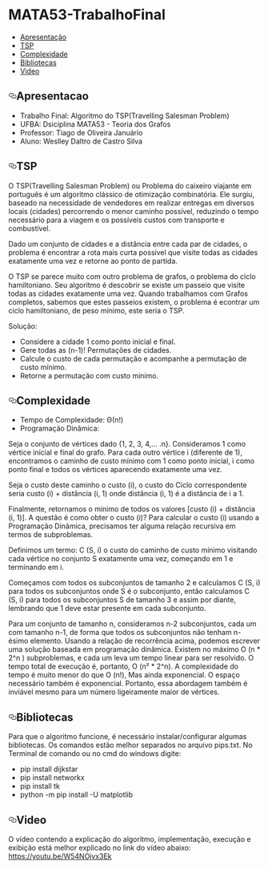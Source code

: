 # MATA53-TrabalhoFinal

* [Apresentação](#apresentacao)
* [TSP](#tsp)
* [Complexidade](#complexidade)
* [Bibliotecas](#bibliotecas)
* [Video](#video)


## [<svg aria-hidden="true" class="octicon octicon-link" height="16" version="1.1" viewBox="0 0 16 16" width="16"><path fill-rule="evenodd" d="M4 9h1v1H4c-1.5 0-3-1.69-3-3.5S2.55 3 4 3h4c1.45 0 3 1.69 3 3.5 0 1.41-.91 2.72-2 3.25V8.59c.58-.45 1-1.27 1-2.09C10 5.22 8.98 4 8 4H4c-.98 0-2 1.22-2 2.5S3 9 4 9zm9-3h-1v1h1c1 0 2 1.22 2 2.5S13.98 12 13 12H9c-.98 0-2-1.22-2-2.5 0-.83.42-1.64 1-2.09V6.25c-1.09.53-2 1.84-2 3.25C6 11.31 7.55 13 9 13h4c1.45 0 3-1.69 3-3.5S14.5 6 13 6z"></path></svg>](#apresentacao)Apresentacao

* Trabalho Final: Algoritmo do TSP(Travelling Salesman Problem)
* UFBA: Dsiciplina MATA53 - Teoria dos Grafos
* Professor: Tiago de Oliveira Januário
* Aluno: Weslley Daltro de Castro Silva


## [<svg aria-hidden="true" class="octicon octicon-link" height="16" version="1.1" viewBox="0 0 16 16" width="16"><path fill-rule="evenodd" d="M4 9h1v1H4c-1.5 0-3-1.69-3-3.5S2.55 3 4 3h4c1.45 0 3 1.69 3 3.5 0 1.41-.91 2.72-2 3.25V8.59c.58-.45 1-1.27 1-2.09C10 5.22 8.98 4 8 4H4c-.98 0-2 1.22-2 2.5S3 9 4 9zm9-3h-1v1h1c1 0 2 1.22 2 2.5S13.98 12 13 12H9c-.98 0-2-1.22-2-2.5 0-.83.42-1.64 1-2.09V6.25c-1.09.53-2 1.84-2 3.25C6 11.31 7.55 13 9 13h4c1.45 0 3-1.69 3-3.5S14.5 6 13 6z"></path></svg>](#tsp)TSP

O TSP(Travelling Salesman Problem) ou Problema do caixeiro viajante em português é um algoritmo clássico de otimização combinatória. Ele surgiu, baseado na necessidade de vendedores em realizar entregas em diversos locais (cidades) percorrendo o menor caminho possível, reduzindo o tempo necessário para a viagem e os possíveis custos com transporte e combustível.

Dado um conjunto de cidades e a distância entre cada par de cidades, o problema é encontrar a rota mais curta possível que visite todas as cidades exatamente uma vez e retorne ao ponto de partida.

O TSP se parece muito com outro problema de grafos, o problema do ciclo hamiltoniano. Seu algoritmo é descobrir se existe um passeio que visite todas as cidades exatamente uma vez. Quando trabalhamos com Grafos completos, sabemos que estes passeios existem, o problema é econtrar um ciclo hamiltoniano, de peso mínimo, este seria o TSP.

Solução:
* Considere a cidade 1 como ponto inicial e final.
* Gere todas as (n-1)! Permutações de cidades.
* Calcule o custo de cada permutação e acompanhe a permutação de custo mínimo.
* Retorne a permutação com custo mínimo.


## [<svg aria-hidden="true" class="octicon octicon-link" height="16" version="1.1" viewBox="0 0 16 16" width="16"><path fill-rule="evenodd" d="M4 9h1v1H4c-1.5 0-3-1.69-3-3.5S2.55 3 4 3h4c1.45 0 3 1.69 3 3.5 0 1.41-.91 2.72-2 3.25V8.59c.58-.45 1-1.27 1-2.09C10 5.22 8.98 4 8 4H4c-.98 0-2 1.22-2 2.5S3 9 4 9zm9-3h-1v1h1c1 0 2 1.22 2 2.5S13.98 12 13 12H9c-.98 0-2-1.22-2-2.5 0-.83.42-1.64 1-2.09V6.25c-1.09.53-2 1.84-2 3.25C6 11.31 7.55 13 9 13h4c1.45 0 3-1.69 3-3.5S14.5 6 13 6z"></path></svg>](#complexidade)Complexidade

* Tempo de Complexidade: Θ(n!)
* Programação Dinâmica:

Seja o conjunto de vértices dado {1, 2, 3, 4,… .n}. Consideramos 1 como vértice inicial e final do grafo. Para cada outro vértice i (diferente de 1), encontramos o caminho de custo mínimo com 1 como ponto inicial, i como ponto final e todos os vértices aparecendo exatamente uma vez. 

Seja o custo deste caminho o custo (i), o custo do Ciclo correspondente seria custo (i) + distância (i, 1) onde distância (i, 1) é a distância de i a 1. 

Finalmente, retornamos o mínimo de todos os valores [custo (i) + distância (i, 1)]. A questão é como obter o custo (i)? Para calcular o custo (i) usando a Programação Dinâmica, precisamos ter alguma relação recursiva em termos de subproblemas. 

Definimos um termo: C (S, i) o custo do caminho de custo mínimo visitando cada vértice no conjunto S exatamente uma vez, começando em 1 e terminando em i.

Começamos com todos os subconjuntos de tamanho 2 e calculamos C (S, i) para todos os subconjuntos onde S é o subconjunto, então calculamos C (S, i) para todos os subconjuntos S de tamanho 3 e assim por diante, lembrando que 1 deve estar presente em cada subconjunto.

Para um conjunto de tamanho n, consideramos n-2 subconjuntos, cada um com tamanho n-1, de forma que todos os subconjuntos não tenham n-ésimo elemento.
Usando a relação de recorrência acima, podemos escrever uma solução baseada em programação dinâmica. Existem no máximo O (n * 2^n ) subproblemas, e cada um leva um tempo linear para ser resolvido. O tempo total de execução é, portanto, O (n² * 2^n). A complexidade do tempo é muito menor do que O (n!), Mas ainda exponencial. O espaço necessário também é exponencial. Portanto, essa abordagem também é inviável mesmo para um número ligeiramente maior de vértices.

## [<svg aria-hidden="true" class="octicon octicon-link" height="16" version="1.1" viewBox="0 0 16 16" width="16"><path fill-rule="evenodd" d="M4 9h1v1H4c-1.5 0-3-1.69-3-3.5S2.55 3 4 3h4c1.45 0 3 1.69 3 3.5 0 1.41-.91 2.72-2 3.25V8.59c.58-.45 1-1.27 1-2.09C10 5.22 8.98 4 8 4H4c-.98 0-2 1.22-2 2.5S3 9 4 9zm9-3h-1v1h1c1 0 2 1.22 2 2.5S13.98 12 13 12H9c-.98 0-2-1.22-2-2.5 0-.83.42-1.64 1-2.09V6.25c-1.09.53-2 1.84-2 3.25C6 11.31 7.55 13 9 13h4c1.45 0 3-1.69 3-3.5S14.5 6 13 6z"></path></svg>](#bibliotecas)Bibliotecas

Para que o algoritmo funcione, é necessário instalar/configurar algumas bibliotecas. Os comandos estão melhor separados no arquivo pips.txt. No Terminal de comando ou no cmd do windows digite:

* pip install dijkstar
* pip install networkx
* pip install tk
* python -m pip install -U matplotlib

## [<svg aria-hidden="true" class="octicon octicon-link" height="16" version="1.1" viewBox="0 0 16 16" width="16"><path fill-rule="evenodd" d="M4 9h1v1H4c-1.5 0-3-1.69-3-3.5S2.55 3 4 3h4c1.45 0 3 1.69 3 3.5 0 1.41-.91 2.72-2 3.25V8.59c.58-.45 1-1.27 1-2.09C10 5.22 8.98 4 8 4H4c-.98 0-2 1.22-2 2.5S3 9 4 9zm9-3h-1v1h1c1 0 2 1.22 2 2.5S13.98 12 13 12H9c-.98 0-2-1.22-2-2.5 0-.83.42-1.64 1-2.09V6.25c-1.09.53-2 1.84-2 3.25C6 11.31 7.55 13 9 13h4c1.45 0 3-1.69 3-3.5S14.5 6 13 6z"></path></svg>](#video)Video

O vídeo contendo a explicação do algoritmo, implementação, execução e exibição está melhor explicado no link do vídeo abaixo: https://youtu.be/W54NOjvx3Ek
